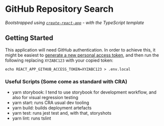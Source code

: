 # GitHub Repository Search

_Bootstrapped using [`create-react-app`](https://create-react-app.dev/docs/getting-started/) - with the TypeScript template_

## Getting Started

This application will need GitHub authentication. In order to achieve this, it might be easiest to [generate a new personal access token](https://docs.github.com/en/free-pro-team@latest/github/authenticating-to-github/creating-a-personal-access-token), and then run the following replacing `XYZABC123` with your copied token:

```
echo REACT_APP_GITHUB_ACCESS_TOKEN=XYZABC123 > .env.local
```

### Useful Scripts (Some come as standard with CRA)
- yarn storybook: I tend to use storybook for development workflow, and also for visual regression testing 
- yarn start: runs CRA usual dev tooling 
- yarn build: builds deployment artefacts
- yarn test: runs jest test and, with that, storyshots
- yarn lint: runs tslint 
